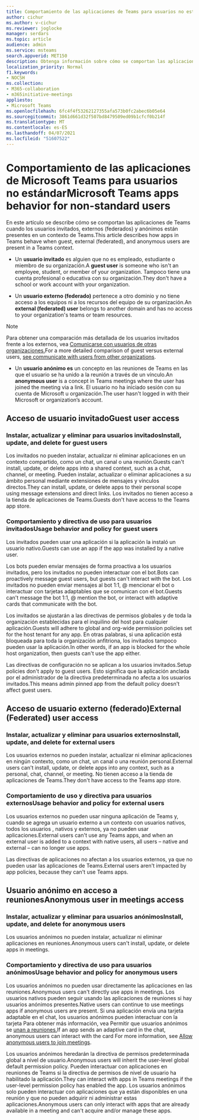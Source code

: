 ```yaml
---
title: Comportamiento de las aplicaciones de Teams para usuarios no estándar
author: cichur
ms.author: v-cichur
ms.reviewer: joglocke
manager: serdars
ms.topic: article
audience: admin
ms.service: msteams
search.appverid: MET150
description: Obtenga información sobre cómo se comportan las aplicaciones de Microsoft Teams para los usuarios no estándar.
localization_priority: Normal
f1.keywords:
- NOCSH
ms.collection:
- M365-collaboration
- m365initiative-meetings
appliesto:
- Microsoft Teams
ms.openlocfilehash: 6fc4f4f53262127355afa573b0fc2abec6b05e64
ms.sourcegitcommit: 3861d661d32f507bd8479509ed09b1cfcf0b214f
ms.translationtype: MT
ms.contentlocale: es-ES
ms.lasthandoff: 04/07/2021
ms.locfileid: "51607522"
---
```

# <a name="microsoft-teams-apps-behavior-for-non-standard-users"></a><span data-ttu-id="e3737-103">Comportamiento de las aplicaciones de Microsoft Teams para usuarios no estándar</span><span class="sxs-lookup"><span data-stu-id="e3737-103">Microsoft Teams apps behavior for non-standard users</span></span>

<span data-ttu-id="e3737-104">En este artículo se describe cómo se comportan las aplicaciones de Teams cuando los usuarios invitados, externos (federados) y anónimos están presentes en un contexto de Teams.</span><span class="sxs-lookup"><span data-stu-id="e3737-104">This article describes how apps in Teams behave when guest, external (federated), and anonymous users are present in a Teams context.</span></span>

- <span data-ttu-id="e3737-105">Un **usuario invitado** es alguien que no es empleado, estudiante o miembro de su organización.</span><span class="sxs-lookup"><span data-stu-id="e3737-105">A **guest user** is someone who isn't an employee, student, or member of your organization.</span></span> <span data-ttu-id="e3737-106">Tampoco tiene una cuenta profesional o educativa con su organización.</span><span class="sxs-lookup"><span data-stu-id="e3737-106">They don't have a school or work account with your organization.</span></span>

- <span data-ttu-id="e3737-107">Un **usuario externo (federado)** pertenece a otro dominio y no tiene acceso a los equipos ni a los recursos del equipo de su organización.</span><span class="sxs-lookup"><span data-stu-id="e3737-107">An **external (federated) user** belongs to another domain and has no access to your organization's teams or team resources.</span></span>

>[!Note]
> <span data-ttu-id="e3737-108">Para obtener una comparación más detallada de los usuarios invitados frente a los externos, vea [Comunicarse con usuarios de otras organizaciones.](./communicate-with-users-from-other-organizations.md)</span><span class="sxs-lookup"><span data-stu-id="e3737-108">For a more detailed comparison of guest versus external users, [see communicate with users from other organizations](./communicate-with-users-from-other-organizations.md).</span></span>

- <span data-ttu-id="e3737-109">Un **usuario anónimo es** un concepto en las reuniones de Teams en las que el usuario se ha unido a la reunión a través de un vínculo.</span><span class="sxs-lookup"><span data-stu-id="e3737-109">An **anonymous user** is a concept in Teams meetings where the user has joined the meeting via a link.</span></span> <span data-ttu-id="e3737-110">El usuario no ha iniciado sesión con su cuenta de Microsoft u organización.</span><span class="sxs-lookup"><span data-stu-id="e3737-110">The user hasn't logged in with their Microsoft or organization’s account.</span></span>

## <a name="guest-user-access"></a><span data-ttu-id="e3737-111">Acceso de usuario invitado</span><span class="sxs-lookup"><span data-stu-id="e3737-111">Guest user access</span></span>

### <a name="install-update-and-delete-for-guest-users"></a><span data-ttu-id="e3737-112">Instalar, actualizar y eliminar para usuarios invitados</span><span class="sxs-lookup"><span data-stu-id="e3737-112">Install, update, and delete for guest users</span></span>

<span data-ttu-id="e3737-113">Los invitados no pueden instalar, actualizar ni eliminar aplicaciones en un contexto compartido, como un chat, un canal o una reunión.</span><span class="sxs-lookup"><span data-stu-id="e3737-113">Guests can't install, update, or delete apps into a shared context, such as a chat, channel, or meeting.</span></span> <span data-ttu-id="e3737-114">Pueden instalar, actualizar o eliminar aplicaciones a su ámbito personal mediante extensiones de mensajes y vínculos directos.</span><span class="sxs-lookup"><span data-stu-id="e3737-114">They can install, update, or delete apps to their personal scope using message extensions and direct links.</span></span> <span data-ttu-id="e3737-115">Los invitados no tienen acceso a la tienda de aplicaciones de Teams.</span><span class="sxs-lookup"><span data-stu-id="e3737-115">Guests don't have access to the Teams app store.</span></span>

### <a name="usage-behavior-and-policy-for-guest-users"></a><span data-ttu-id="e3737-116">Comportamiento y directiva de uso para usuarios invitados</span><span class="sxs-lookup"><span data-stu-id="e3737-116">Usage behavior and policy for guest users</span></span>

<span data-ttu-id="e3737-117">Los invitados pueden usar una aplicación si la aplicación la instaló un usuario nativo.</span><span class="sxs-lookup"><span data-stu-id="e3737-117">Guests can use an app if the app was installed by a native user.</span></span>

<span data-ttu-id="e3737-118">Los bots pueden enviar mensajes de forma proactiva a los usuarios invitados, pero los invitados no pueden interactuar con el bot.</span><span class="sxs-lookup"><span data-stu-id="e3737-118">Bots can proactively message guest users, but guests can't interact with the bot.</span></span> <span data-ttu-id="e3737-119">Los invitados no pueden enviar mensajes al bot 1:1, @ mencionar el bot o interactuar con tarjetas adaptables que se comunican con el bot.</span><span class="sxs-lookup"><span data-stu-id="e3737-119">Guests can't message the bot 1:1, @ mention the bot, or interact with adaptive cards that communicate with the bot.</span></span>

<span data-ttu-id="e3737-120">Los invitados se ajustarán a las directivas de permisos globales y de toda la organización establecidas para el inquilino del host para cualquier aplicación.</span><span class="sxs-lookup"><span data-stu-id="e3737-120">Guests will adhere to global and org-wide permission policies set for the host tenant for any app.</span></span> <span data-ttu-id="e3737-121">En otras palabras, si una aplicación está bloqueada para toda la organización anfitriona, los invitados tampoco pueden usar la aplicación.</span><span class="sxs-lookup"><span data-stu-id="e3737-121">In other words, if an app is blocked for the whole host organization, then guests can't use the app either.</span></span>

<span data-ttu-id="e3737-122">Las directivas de configuración no se aplican a los usuarios invitados.</span><span class="sxs-lookup"><span data-stu-id="e3737-122">Setup policies don't apply to guest users.</span></span> <span data-ttu-id="e3737-123">Esto significa que la aplicación anclada por el administrador de la directiva predeterminada no afecta a los usuarios invitados.</span><span class="sxs-lookup"><span data-stu-id="e3737-123">This means admin pinned app from the default policy doesn't affect guest users.</span></span>

## <a name="external-federated-user-access"></a><span data-ttu-id="e3737-124">Acceso de usuario externo (federado)</span><span class="sxs-lookup"><span data-stu-id="e3737-124">External (Federated) user access</span></span>

### <a name="install-update-and-delete-for-external-users"></a><span data-ttu-id="e3737-125">Instalar, actualizar y eliminar para usuarios externos</span><span class="sxs-lookup"><span data-stu-id="e3737-125">Install, update, and delete for external users</span></span>

<span data-ttu-id="e3737-126">Los usuarios externos no pueden instalar, actualizar ni eliminar aplicaciones en ningún contexto, como un chat, un canal o una reunión personal.</span><span class="sxs-lookup"><span data-stu-id="e3737-126">External users can't install, update, or delete apps into any context, such as a personal, chat, channel, or meeting.</span></span> <span data-ttu-id="e3737-127">No tienen acceso a la tienda de aplicaciones de Teams.</span><span class="sxs-lookup"><span data-stu-id="e3737-127">They don't have access to the Teams app store.</span></span>

### <a name="usage-behavior-and-policy-for-external-users"></a><span data-ttu-id="e3737-128">Comportamiento de uso y directiva para usuarios externos</span><span class="sxs-lookup"><span data-stu-id="e3737-128">Usage behavior and policy for external users</span></span>

<span data-ttu-id="e3737-129">Los usuarios externos no pueden usar ninguna aplicación de Teams y, cuando se agrega un usuario externo a un contexto con usuarios nativos, todos los usuarios , nativos y externos, ya no pueden usar aplicaciones.</span><span class="sxs-lookup"><span data-stu-id="e3737-129">External users can't use any Teams apps, and when an external user is added to a context with native users, all users – native and external – can no longer use apps.</span></span>

<span data-ttu-id="e3737-130">Las directivas de aplicaciones no afectan a los usuarios externos, ya que no pueden usar las aplicaciones de Teams.</span><span class="sxs-lookup"><span data-stu-id="e3737-130">External users aren't impacted by app policies, because they can't use Teams apps.</span></span>

## <a name="anonymous-user-in-meetings-access"></a><span data-ttu-id="e3737-131">Usuario anónimo en acceso a reuniones</span><span class="sxs-lookup"><span data-stu-id="e3737-131">Anonymous user in meetings access</span></span>

### <a name="install-update-and-delete-for-anonymous-users"></a><span data-ttu-id="e3737-132">Instalar, actualizar y eliminar para usuarios anónimos</span><span class="sxs-lookup"><span data-stu-id="e3737-132">Install, update, and delete for anonymous users</span></span>

<span data-ttu-id="e3737-133">Los usuarios anónimos no pueden instalar, actualizar ni eliminar aplicaciones en reuniones.</span><span class="sxs-lookup"><span data-stu-id="e3737-133">Anonymous users can't install, update, or delete apps in meetings.</span></span>

### <a name="usage-behavior-and-policy-for-anonymous-users"></a><span data-ttu-id="e3737-134">Comportamiento y directiva de uso para usuarios anónimos</span><span class="sxs-lookup"><span data-stu-id="e3737-134">Usage behavior and policy for anonymous users</span></span>

<span data-ttu-id="e3737-135">Los usuarios anónimos no pueden usar directamente las aplicaciones en las reuniones.</span><span class="sxs-lookup"><span data-stu-id="e3737-135">Anonymous users can't directly use apps in meetings.</span></span> <span data-ttu-id="e3737-136">Los usuarios nativos pueden seguir usando las aplicaciones de reuniones si hay usuarios anónimos presentes.</span><span class="sxs-lookup"><span data-stu-id="e3737-136">Native users can continue to use meetings apps if anonymous users are present.</span></span> <span data-ttu-id="e3737-137">Si una aplicación envía una tarjeta adaptable en el chat, los usuarios anónimos pueden interactuar con la tarjeta Para obtener más información, vea Permitir que usuarios anónimos se [unan a reuniones.](https://docs.microsoft.com/microsoftteams/meeting-settings-in-teams#allow-anonymous-users-to-join-meetings)</span><span class="sxs-lookup"><span data-stu-id="e3737-137">If an app sends an adaptive card in the chat, anonymous users can interact with the card For more information, see [Allow anonymous users to join meetings](https://docs.microsoft.com/microsoftteams/meeting-settings-in-teams#allow-anonymous-users-to-join-meetings).</span></span>

<span data-ttu-id="e3737-138">Los usuarios anónimos heredarán la directiva de permisos predeterminada global a nivel de usuario.</span><span class="sxs-lookup"><span data-stu-id="e3737-138">Anonymous users will inherit the user-level global default permission policy.</span></span> <span data-ttu-id="e3737-139">Pueden interactuar con aplicaciones en reuniones de Teams si la directiva de permisos de nivel de usuario ha habilitado la aplicación.</span><span class="sxs-lookup"><span data-stu-id="e3737-139">They can interact with apps in Teams meetings if the user-level permission policy has enabled the app.</span></span> <span data-ttu-id="e3737-140">Los usuarios anónimos solo pueden interactuar con aplicaciones que ya están disponibles en una reunión y que no pueden adquirir ni administrar estas aplicaciones.</span><span class="sxs-lookup"><span data-stu-id="e3737-140">Anonymous users can only interact with apps that are already available in a meeting and can't acquire and/or manage these apps.</span></span>
